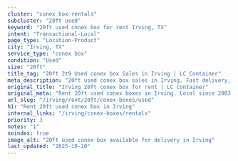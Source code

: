 ```yaml
---
cluster: "conex box rentals"
subcluster: "20ft used"
keyword: "20ft used conex box for rent Irving, TX"
intent: "Transactional-Local"
page_type: "Location-Product"
city: "Irving, TX"
service_type: "conex box"
condition: "Used"
size: "20ft"
title_tag: "20ft 2t9 Used conex box Sales in Irving | LC Container"
meta_description: "20ft used conex box sales in Irving. Fast delivery, competitive pricing. Serving conex boxes area. Quote ID: 1NX. Call (214) 524-4168 for your free quote today."
original_title: "Irving 20ft conex box for rent | LC Container"
original_meta: "Rent 20ft used conex boxes in Irving. Local since 2003. Flexible rental terms. Same-week delivery available. Get your free quote — call (214) 524-4168 today."
url_slug: "/irving/rent/20ft/conex-boxes/used"
h1: "Rent 20ft used conex box in Irving"
internal_links: "/irving/conex-boxes/rentals"
priority: 3
notes: "1"
noindex: true
image_alt: "20ft used conex box available for delivery in Irving"
last_updated: "2025-10-20"
---
```


<!-- TODO: Add unique city/inventory copy, images, and internal links here. -->
